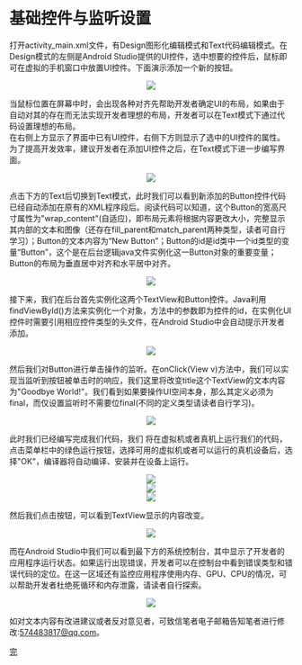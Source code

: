 # 基础控件与监听设置
打开activity_main.xml文件，有Design图形化编辑模式和Text代码编辑模式。在Design模式的左侧是Android Studio提供的UI控件，选中想要的控件后，鼠标即可在虚拟的手机窗口中放置UI控件。下面演示添加一个新的按钮。  

<div align="center"><image src = https://raw.githubusercontent.com/Thelordofdream/Android-Introduction/master/images/030.png onload = 'this.width=400'/></div>
当鼠标位置在屏幕中时，会出现各种对齐先帮助开发者确定UI的布局，如果由于自动对其的存在而无法实现开发者理想的布局，开发者可以在Text模式下通过代码设置理想的布局。  
在右侧上方显示了界面中已有UI控件，右侧下方则显示了选中的UI控件的属性。为了提高开发效率，建议开发者在添加UI控件之后，在Text模式下进一步编写界面。  

<div align="center"><image src = https://raw.githubusercontent.com/Thelordofdream/Android-Introduction/master/images/031.png onload = 'this.width=400'/></div>

点击下方的Text后切换到Text模式，此时我们可以看到新添加的Button控件代码已经自动添加在原有的XML程序段后。阅读代码可以知道，这个Button的宽高尺寸属性为"wrap\_content"(自适应)，即布局元素将根据内容更改大小，完整显示其内部的文本和图像（还存在fill\_parent和match\_parent两种类型，读者可自行学习）；Button的文本内容为“New Button”；Button的id是id类中一个id类型的变量“Button”，这个是在后台逻辑java文件实例化这一Button对象的重要变量；Button的布局为垂直居中对齐和水平居中对齐。  

<div align="center"><image src = https://raw.githubusercontent.com/Thelordofdream/Android-Introduction/master/images/032.png onload = 'this.width=400'/></div>

接下来，我们在后台首先实例化这两个TextView和Button控件。Java利用findViewById()方法来实例化一个对象，方法中的参数即为控件的id，在实例化UI控件时需要引用相应控件类型的头文件，在Android Studio中会自动提示开发者添加。  

<div align="center"><image src = https://raw.githubusercontent.com/Thelordofdream/Android-Introduction/master/images/033.png onload = 'this.width=400'/></div>

然后我们对Button进行单击操作的监听。在onClick(View v)方法中，我们可以实现当监听到按钮被单击时的响应，我们这里将改变title这个TextView的文本内容为"Goodbye World!"。我们看到如果要操作UI空间本身，那么其定义必须为final，而仅设置监听时不需要位final(不同的定义类型请读者自行学习)。  

<div align="center"><image src = https://raw.githubusercontent.com/Thelordofdream/Android-Introduction/master/images/034.png onload = 'this.width=400'/></div>

此时我们已经编写完成我们代码，我们 将在虚拟机或者真机上运行我们的代码，点击菜单栏中的绿色运行按钮，选择可用的虚拟机或者可以运行的真机设备后，选择"OK"，编译器将自动编译、安装并在设备上运行。  

<div align="center"><image src = https://raw.githubusercontent.com/Thelordofdream/Android-Introduction/master/images/035.png onload = 'this.width=400'/></div>  

<div align="center"><image src = https://raw.githubusercontent.com/Thelordofdream/Android-Introduction/master/images/036.png onload = 'this.width=400'/></div>  

<div align="center"><image src = https://raw.githubusercontent.com/Thelordofdream/Android-Introduction/master/images/037.png onload = 'this.width=400'/></div>  然后我们点击按钮，可以看到TextView显示的内容改变。  

<div align="center"><image src = https://raw.githubusercontent.com/Thelordofdream/Android-Introduction/master/images/038.png onload = 'this.width=400'/></div>  
而在Android Studio中我们可以看到最下方的系统控制台，其中显示了开发者的应用程序运行状态。如果运行出现错误，开发者可以在控制台中看到错误类型和错误代码的定位。在这一区域还有监控应用程序使用内存、GPU、CPU的情况，可以帮助开发者杜绝死循环和内存泄露，请读者自行探索。  

<div align="center"><image src = https://raw.githubusercontent.com/Thelordofdream/Android-Introduction/master/images/039.png onload = 'this.width=400'/></div>  

如对文本内容有改进建议或者反对意见者，可致信笔者电子邮箱告知笔者进行修改:<574483817@qq.com>。  

[完]


[完]:https://github.com/Thelordofdream/Android-Introduction#android-introduction